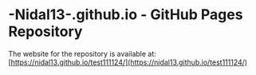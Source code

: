 # -Nidal13-.github.io - GitHub Pages Repository
The website for the repository is available at: [https://nidal13.github.io/test111124/](https://nidal13.github.io/test111124/)
